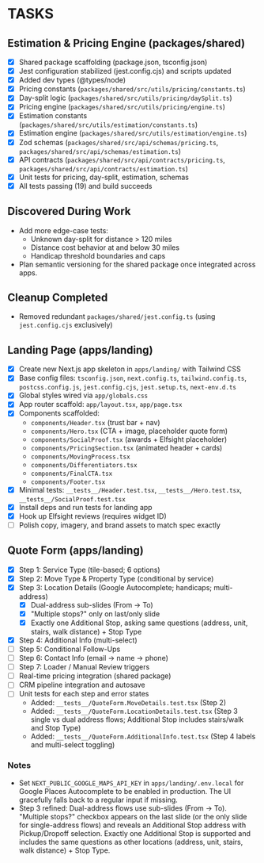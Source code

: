 # TASKS

## Estimation & Pricing Engine (packages/shared)

- [x] Shared package scaffolding (package.json, tsconfig.json)
- [x] Jest configuration stabilized (jest.config.cjs) and scripts updated
- [x] Added dev types (@types/node)
- [x] Pricing constants (`packages/shared/src/utils/pricing/constants.ts`)
- [x] Day-split logic (`packages/shared/src/utils/pricing/daySplit.ts`)
- [x] Pricing engine (`packages/shared/src/utils/pricing/engine.ts`)
- [x] Estimation constants (`packages/shared/src/utils/estimation/constants.ts`)
- [x] Estimation engine (`packages/shared/src/utils/estimation/engine.ts`)
- [x] Zod schemas (`packages/shared/src/api/schemas/pricing.ts`, `packages/shared/src/api/schemas/estimation.ts`)
- [x] API contracts (`packages/shared/src/api/contracts/pricing.ts`, `packages/shared/src/api/contracts/estimation.ts`)
- [x] Unit tests for pricing, day-split, estimation, schemas
 - [x] All tests passing (19) and build succeeds

## Discovered During Work

- Add more edge-case tests:
  - Unknown day-split for distance > 120 miles
  - Distance cost behavior at and below 30 miles
  - Handicap threshold boundaries and caps
- Plan semantic versioning for the shared package once integrated across apps.

## Cleanup Completed

- Removed redundant `packages/shared/jest.config.ts` (using `jest.config.cjs` exclusively)

## Landing Page (apps/landing)

- [x] Create new Next.js app skeleton in `apps/landing/` with Tailwind CSS
- [x] Base config files: `tsconfig.json`, `next.config.ts`, `tailwind.config.ts`, `postcss.config.js`, `jest.config.cjs`, `jest.setup.ts`, `next-env.d.ts`
- [x] Global styles wired via `app/globals.css`
- [x] App router scaffold: `app/layout.tsx`, `app/page.tsx`
- [x] Components scaffolded:
  - `components/Header.tsx` (trust bar + nav)
  - `components/Hero.tsx` (CTA + image, placeholder quote form)
  - `components/SocialProof.tsx` (awards + Elfsight placeholder)
  - `components/PricingSection.tsx` (animated header + cards)
  - `components/MovingProcess.tsx`
  - `components/Differentiators.tsx`
  - `components/FinalCTA.tsx`
  - `components/Footer.tsx`
- [x] Minimal tests: `__tests__/Header.test.tsx`, `__tests__/Hero.test.tsx`, `__tests__/SocialProof.test.tsx`
- [x] Install deps and run tests for landing app
- [x] Hook up Elfsight reviews (requires widget ID)
- [ ] Polish copy, imagery, and brand assets to match spec exactly

## Quote Form (apps/landing)

- [x] Step 1: Service Type (tile-based; 6 options)
- [x] Step 2: Move Type & Property Type (conditional by service)
- [x] Step 3: Location Details (Google Autocomplete; handicaps; multi-address)
  - [x] Dual-address sub-slides (From → To)
  - [x] "Multiple stops?" only on last/only slide
  - [x] Exactly one Additional Stop, asking same questions (address, unit, stairs, walk distance) + Stop Type
- [x] Step 4: Additional Info (multi-select)
- [ ] Step 5: Conditional Follow-Ups
- [ ] Step 6: Contact Info (email → name → phone)
- [ ] Step 7: Loader / Manual Review triggers
- [ ] Real-time pricing integration (shared package)
- [ ] CRM pipeline integration and autosave
- [ ] Unit tests for each step and error states
  - Added: `__tests__/QuoteForm.MoveDetails.test.tsx` (Step 2)
  - Added: `__tests__/QuoteForm.LocationDetails.test.tsx` (Step 3 single vs dual address flows; Additional Stop includes stairs/walk and Stop Type)
  - Added: `__tests__/QuoteForm.AdditionalInfo.test.tsx` (Step 4 labels and multi-select toggling)

### Notes
- Set `NEXT_PUBLIC_GOOGLE_MAPS_API_KEY` in `apps/landing/.env.local` for Google Places Autocomplete to be enabled in production. The UI gracefully falls back to a regular input if missing.
 - Step 3 refined: Dual-address flows use sub-slides (From → To). "Multiple stops?" checkbox appears on the last slide (or the only slide for single-address flows) and reveals an Additional Stop address with Pickup/Dropoff selection. Exactly one Additional Stop is supported and includes the same questions as other locations (address, unit, stairs, walk distance) + Stop Type.
